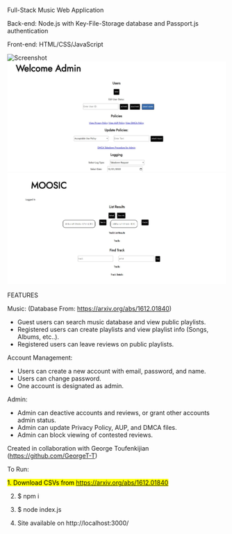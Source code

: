 Full-Stack Music Web Application

Back-end: Node.js with Key-File-Storage database and Passport.js authentication

Front-end: HTML/CSS/JavaScript

![Screenshot](screenshots/login.JPG=250x250)
![Screenshot](screenshots/admin.JPG)
![Screenshot](screenshots/user.JPG)

FEATURES

Music: (Database From: https://arxiv.org/abs/1612.01840)

- Guest users can search music database and view public playlists.
- Registered users can create playlists and view playlist info (Songs, Albums, etc..).
- Registered users can leave reviews on public playlists.

Account Management:
- Users can create a new account with email, password, and name.
- Users can change password.
- One account is designated as admin.

Admin:
- Admin can deactive accounts and reviews, or grant other accounts admin status.
- Admin can update Privacy Policy, AUP, and DMCA files.
- Admin can block viewing of contested reviews.


Created in collaboration with George Toufenkijian (https://github.com/GeorgeT-T)

To Run:

<mark> 1. Download CSVs from https://arxiv.org/abs/1612.01840 </mark>

2. $ npm i

3. $ node index.js

4. Site available on http://localhost:3000/
